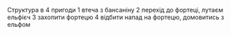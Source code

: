 Структура в 4 пригоди
1 втеча з бансаніну
2 перехід до фортеці, лутаєм ельфієч
3 захопити фортецю
4 відбити напад на фортецю, домовитись з ельфом